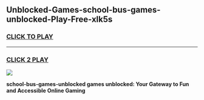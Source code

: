 
## Unblocked-Games-school-bus-games-unblocked-Play-Free-xlk5s
<h3>
<a href="https://premium76.site?title=school-bus-games-unblocked&ref=22A">CLICK TO PLAY</a></h3>
<hr>

<h3>
<a href="https://premium76.site?title=school-bus-games-unblocked&ref=22A">CLICK 2 PLAY</a>
  
</h3>

<a href="https://premium76.site?title=school-bus-games-unblocked&ref=22A"><img src="https://clearcache.store/games.png"></a>


**school-bus-games-unblocked games unblocked: Your Gateway to Fun and Accessible Online Gaming**
